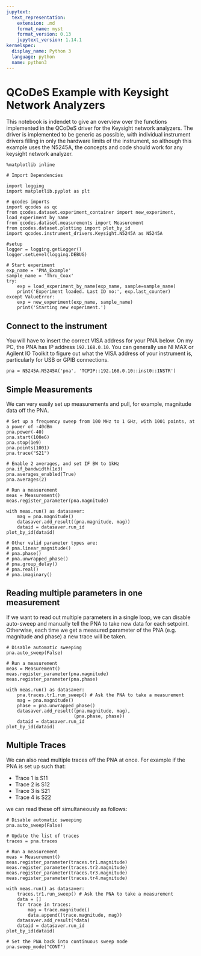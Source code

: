 ```yaml
---
jupytext:
  text_representation:
    extension: .md
    format_name: myst
    format_version: 0.13
    jupytext_version: 1.14.1
kernelspec:
  display_name: Python 3
  language: python
  name: python3
---
```


# QCoDeS Example with Keysight Network Analyzers

This notebook is indendet to give an overview over the functions implemented in the QCoDeS driver for the Keysight network analyzers. The driver is implemented to be generic as possible, with individual instrument drivers filling in only the hardware limits of the instrument, so although this example uses the N5245A, the concepts and code should work for any keysight network analyzer.

```{code-cell} ipython3
%matplotlib inline
```

```{code-cell} ipython3
# Import Dependencies

import logging
import matplotlib.pyplot as plt

# qcodes imports
import qcodes as qc
from qcodes.dataset.experiment_container import new_experiment, load_experiment_by_name
from qcodes.dataset.measurements import Measurement
from qcodes.dataset.plotting import plot_by_id
import qcodes.instrument_drivers.Keysight.N5245A as N5245A

#setup
logger = logging.getLogger()
logger.setLevel(logging.DEBUG)

# Start experiment
exp_name = 'PNA_Example'
sample_name = 'Thru_Coax'
try:
    exp = load_experiment_by_name(exp_name, sample=sample_name)
    print('Experiment loaded. Last ID no:', exp.last_counter)
except ValueError:
    exp = new_experiment(exp_name, sample_name)
    print('Starting new experiment.')
```

## Connect to the instrument

You will have to insert the correct VISA address for your PNA below. On my PC, the PNA has IP address `192.168.0.10`. You can generally use NI MAX or Agilent IO Toolkit to figure out what the VISA address of your instrument is, particularly for USB or GPIB connections.

```{code-cell} ipython3
pna = N5245A.N5245A('pna', 'TCPIP::192.168.0.10::inst0::INSTR')
```

## Simple Measurements

We can very easily set up measurements and pull, for example, magnitude data off the PNA.

```{code-cell} ipython3
# Set up a frequency sweep from 100 MHz to 1 GHz, with 1001 points, at a power of -40dBm
pna.power(-40)
pna.start(100e6)
pna.stop(1e9)
pna.points(1001)
pna.trace("S21")

# Enable 2 averages, and set IF BW to 1kHz
pna.if_bandwidth(1e3)
pna.averages_enabled(True)
pna.averages(2)

# Run a measurement
meas = Measurement()
meas.register_parameter(pna.magnitude)

with meas.run() as datasaver:
    mag = pna.magnitude()
    datasaver.add_result((pna.magnitude, mag))
    dataid = datasaver.run_id
plot_by_id(dataid)

# Other valid parameter types are:
# pna.linear_magnitude()
# pna.phase()
# pna.unwrapped_phase()
# pna.group_delay()
# pna.real()
# pna.imaginary()
```

## Reading multiple parameters in one measurement

If we want to read out multiple parameters in a single loop, we can disable auto-sweep and manually tell the PNA to take new data for each setpoint. Otherwise, each time we get a measured parameter of the PNA (e.g. magnitude and phase) a new trace will be taken.

```{code-cell} ipython3
# Disable automatic sweeping
pna.auto_sweep(False)

# Run a measurement
meas = Measurement()
meas.register_parameter(pna.magnitude)
meas.register_parameter(pna.phase)

with meas.run() as datasaver:
    pna.traces.tr1.run_sweep() # Ask the PNA to take a measurement
    mag = pna.magnitude()
    phase = pna.unwrapped_phase()
    datasaver.add_result((pna.magnitude, mag),
                         (pna.phase, phase))
    dataid = datasaver.run_id
plot_by_id(dataid)
```

## Multiple Traces

We can also read multiple traces off the PNA at once. For example if the PNA is set up such that:
 - Trace 1 is S11
 - Trace 2 is S12
 - Trace 3 is S21
 - Trace 4 is S22
 
we can read these off simultaneously as follows:

```{code-cell} ipython3
# Disable automatic sweeping
pna.auto_sweep(False)

# Update the list of traces
traces = pna.traces

# Run a measurement
meas = Measurement()
meas.register_parameter(traces.tr1.magnitude)
meas.register_parameter(traces.tr2.magnitude)
meas.register_parameter(traces.tr3.magnitude)
meas.register_parameter(traces.tr4.magnitude)

with meas.run() as datasaver:
    traces.tr1.run_sweep() # Ask the PNA to take a measurement
    data = []
    for trace in traces:
        mag = trace.magnitude()
        data.append((trace.magnitude, mag))
    datasaver.add_result(*data)
    dataid = datasaver.run_id
plot_by_id(dataid)
```

```{code-cell} ipython3
# Set the PNA back into continuous sweep mode
pna.sweep_mode("CONT")
```
